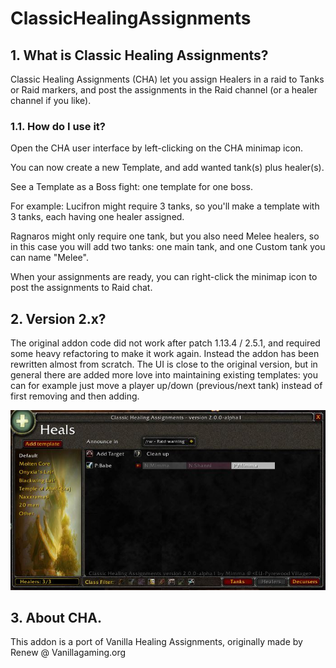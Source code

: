 # ClassicHealingAssignments

## 1. What is Classic Healing Assignments?
Classic Healing Assignments (CHA) let you assign Healers in a raid to Tanks or Raid markers, and post the assignments in the Raid channel (or a healer channel if you like).


### 1.1. How do I use it?
Open the CHA user interface by left-clicking on the CHA minimap icon.

You can now create a new Template, and add wanted tank(s) plus healer(s).

See a Template as a Boss fight: one template for one boss.

For example:
Lucifron might require 3 tanks, so you'll make a template with 3 tanks, each having one healer assigned.

Ragnaros might only require one tank, but you also need Melee healers, so in this case you will add two tanks: one main tank, and one Custom tank you can name "Melee".

When your assignments are ready, you can right-click the minimap icon to post the assignments to Raid chat.


## 2. Version 2.x?
The original addon code did not work after patch 1.13.4 / 2.5.1, and required some heavy refactoring to make it work again.
Instead the addon has been rewritten almost from scratch. The UI is close to the original version, but in general there are added more love into maintaining existing templates: you can for example just move a player up/down (previous/next tank) instead of first removing and then adding.

<img src="https://github.com/Sentilix/ClassicHealingAssignments/blob/CHA-2.0/Images/mainframe-2-0-0-a1-healers.JPG?raw=true" />


## 3. About CHA.
This addon is a port of Vanilla Healing Assignments, originally made by Renew @ Vanillagaming.org
